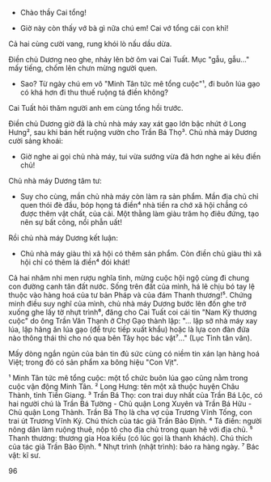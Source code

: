 - Chào thầy Cai tổng!

- Giờ này còn thấy vớ bà gì nữa chú em! Cai vớ tổng cái con khỉ!

Cả hai cùng cười vang, rung khói lò nấu dầu dừa.

Điền chủ Dương neo ghe, nhảy lên bờ ôm vai Cai Tuất. Mục "gẫu, gẫu..." mấy tiếng, chốm lên chưn mừng người quen.

- Sao? Từ ngày chú em vô "Minh Tân tức mê tổng cuộc"¹, đi buôn lúa gạo có khá hơn đi thu thuế ruộng tá điền không?

Cai Tuất hỏi thăm người anh em cùng tổng hồi trước.

Điền chủ Dương giờ đã là chủ nhà máy xay xát gạo lớn bậc nhứt ở Long Hưng², sau khi bán hết ruộng vườn cho Trần Bá Thọ³. Chủ nhà máy Dương cười sảng khoái:

- Giờ nghe ai gọi chủ nhà máy, tui vừa sướng vừa đã hơn nghe ai kêu điền chủ!

Chủ nhà máy Dương tâm tư:

- Suy cho cùng, mần chủ nhà máy còn làm ra sản phẩm. Mần địa chủ chỉ quen thói đè đầu, bóp họng tá điền⁴ nhà tiền ra chớ xã hội chẳng có được thêm vật chất, của cải. Một thằng làm giàu trăm họ điêu đứng, tạo nên sự bất công, nổi phẫn uất!

Rồi chủ nhà máy Dương kết luận:

- Chủ nhà máy giàu thì xã hội có thêm sản phẩm. Còn điền chủ giàu thì xã hội chỉ có thêm lá điền⁴ đói khát!

Cả hai nhâm nhi men rượu nghĩa tình, mừng cuộc hội ngộ cùng đi chung con đường canh tân đất nước. Sống trên đất của mình, há lẽ chịu bó tay lệ thuộc vào hàng hoá của tư bản Pháp và của đám Thanh thương!⁵. Chứng minh điều suy nghĩ của mình, chủ nhà máy Dương bước lên đốn ghe trở xuống ghe lấy tờ nhựt trình⁶, đăng cho Cai Tuất coi cái tin "Nam Kỳ thương cuộc" do ông Trần Văn Thạnh ở Chợ Gạo thành lập: "... lập sở nhà máy xay lúa, lập hãng ăn lúa gạo (để trực tiếp xuất khẩu) hoặc là lựa con đàn đứa nào thông thái thì cho nó qua bên Tây học bác vật⁷..." (Lục Tỉnh tân văn).

Mấy dòng ngắn ngủn của bản tin đủ sức cùng có niềm tin xán lạn hàng hoá Việt; trong đó có sản phẩm xa bông hiệu "Con Vịt".

¹ Minh Tân tức mê tổng cuộc: một tổ chức buôn lúa gạo cũng nằm trong cuộc vận động Minh Tân.
² Long Hưng: tên một xã thuộc huyện Châu Thành, tỉnh Tiền Giang.
³ Trần Bá Thọ: con trai duy nhất của Trần Bá Lộc, có hai người chú là Trần Bá Tường - Chủ quận Long Xuyên và Trần Bá Hữu - Chủ quận Long Thành. Trần Bá Thọ là cha vợ của Trương Vĩnh Tống, con trai út Trương Vĩnh Ký. Chú thích của tác giả Trần Bảo Định.
⁴ Tá điền: người nông dân làm ruộng thuê, nộp tô cho địa chủ trong quan hệ với địa chủ.
⁵ Thanh thương: thương gia Hoa kiều (có lúc gọi là thanh khách). Chú thích của tác giả Trần Bảo Định.
⁶ Nhựt trình (nhật trình): báo ra hàng ngày.
⁷ Bác vật: kĩ sư.

96